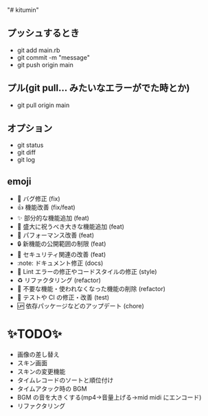 "# kitumin"

## プッシュするとき

- git add main.rb
- git commit -m "message"
- git push origin main

## プル(git pull... みたいなエラーがでた時とか)

- git pull origin main

## オプション

- git status
- git diff
- git log

## emoji

- :bug: バグ修正 (fix)
- :+1: 機能改善 (fix/feat)
- :sparkles: 部分的な機能追加 (feat)
- :tada: 盛大に祝うべき大きな機能追加 (feat)
- :rocket: パフォーマンス改善 (feat)
- :lock: 新機能の公開範囲の制限 (feat)
- :cop: セキュリティ関連の改善 (feat)
- :note: ドキュメント修正 (docs)
- :shirt: Lint エラーの修正やコードスタイルの修正 (style)
- :recycle: リファクタリング (refactor)
- :shower: 不要な機能・使われなくなった機能の削除 (refactor)
- :green_heart: テストや CI の修正・改善 (test)
- :up: 依存パッケージなどのアップデート (chore)

# :sparkles:TODO:sparkles:

- 画像の差し替え
- スキン画面
- スキンの変更機能
- タイムレコードのソートと順位付け
- タイムアタック時の BGM
- BGM の音を大きくする(mp4->音量上げる->mid midi にエンコード)
- リファクタリング
